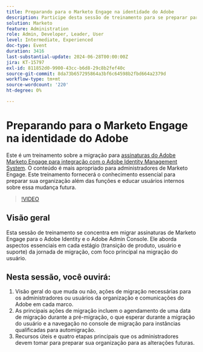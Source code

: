 ```yaml
---
title: Preparando para o Marketo Engage na identidade do Adobe
description: Participe desta sessão de treinamento para se preparar para migrar assinaturas do Marketo Engage para a Identidade do Adobe, com foco na migração de usuários, ações principais e recursos essenciais para administradores, com orientação sobre como navegar no console de migração e entender as alterações em cada marco.
solution: Marketo
feature: Administration
role: Admin, Developer, Leader, User
level: Intermediate, Experienced
doc-type: Event
duration: 3416
last-substantial-update: 2024-06-28T00:00:00Z
jira: KT-15797
exl-id: 811852d0-9900-43cc-b6d8-29c8b2fef40c
source-git-commit: 8da73b657295864a3bf6c64598b2fbd664a2379d
workflow-type: tm+mt
source-wordcount: '220'
ht-degree: 0%

---
```


# Preparando para o Marketo Engage na identidade do Adobe

Este é um treinamento sobre a migração para [assinaturas do Adobe Marketo Engage para integração com o Adobe Identity Management System](https://experienceleague.adobe.com/en/docs/marketo/using/product-docs/administration/marketo-with-adobe-identity/adobe-identity-management-overview). O conteúdo é mais apropriado para administradores de Marketo Engage. Este treinamento fornecerá o conhecimento essencial para preparar sua organização além das funções e educar usuários internos sobre essa mudança futura.


>[!VIDEO](https://video.tv.adobe.com/v/3430920/?learn=on)

## Visão geral

Esta sessão de treinamento se concentra em migrar assinaturas de Marketo Engage para o Adobe Identity e o Adobe Admin Console. Ele aborda aspectos essenciais em cada estágio (transição de produto, usuário e suporte) da jornada de migração, com foco principal na migração do usuário.

## Nesta sessão, você ouvirá:

1. Visão geral do que muda ou não, ações de migração necessárias para os administradores ou usuários da organização e comunicações do Adobe em cada marco.
1. As principais ações de migração incluem o agendamento de uma data de migração durante a pré-migração, o que esperar durante a migração do usuário e a navegação no console de migração para instâncias qualificadas para automigração.
1. Recursos úteis e quatro etapas principais que os administradores devem tomar para preparar sua organização para as alterações futuras.
